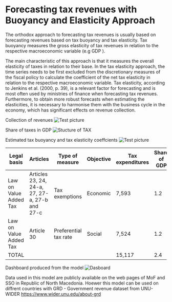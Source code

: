 # Forecasting tax revenues with Buoyancy and Elasticity Approach

The orthodox approach to forecasting tax revenues is usually based on forecasting revenues based on tax buoyancy and tax elasticity. Tax buoyancy measures the gross elasticity of tax revenues in relation to the respective macroeconomic variable (e.g GDP ). 

The main characteristic of this approach is that it measures the overall elasticity of taxes in relation to their base. In the tax elasticity approach, the time series needs to be first excluded from the discretionary measures of the fiscal policy to calculate the coefficient of the net tax elasticity in relation to the respective macroeconomic variable. Tax elasticity, according to Jenkins et al. (2000, p. 39), is a relevant factor for forecasting and is most often used by ministries of finance when forecasting tax revenues. Furthermore, to obtain more robust forecasts when estimating the elasticities, it is necessary to harmonise them with the business cycle in the economy, which has significant effects on revenue collection.

Collection of revenues
![Test picture](https://github.com/jordans78/Forecasting-tax-revenues/blob/main/Documentation/CollectionStructureOfRevenues.PNG)


Share of taxes in GDP
![Stucture of TAX](https://github.com/jordans78/Forecasting-tax-revenues/blob/main/Documentation/ShareOfGDP.png)


Estimated tax buoyancy and tax elasticity coeffcients
![Test picture](https://github.com/jordans78/Forecasting-tax-revenues/blob/main/Documentation/Coefficients.png)

| Legal   basis 	| Articles 	| Type of measure 	| Objective 	| Tax expenditures 	| Share of GDP 	|
|---	|---	|---	|---	|---	|---	|
| Law on Value   Added Tax 	| Articles   23, 24, 24-a, 27, 27-a, 27-b and 27-c        	| Tax exemptions  	| Economic 	| 7,593 	| 1.2 	|
| Law on Value   Added Tax 	| Article 30 	| Preferential tax rate 	| Social 	| 7,524 	| 1.2 	|
| TOTAL 	|   	|   	|   	| 15,117 	| 2.4 	|




Dashboard produced from the model
![Dasboard](https://github.com/jordans78/Forecasting-tax-revenues/blob/main/Documentation/PIT.PNG)



Data used in this model are publicly available on the web pages of MoF and SSO in Republic of North Macedonia. Hoewer this model can be used on diffrent countries with 
GRD - Government revenue dataset from UNU-WIDER https://www.wider.unu.edu/about-grd

